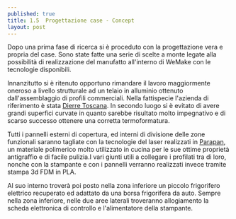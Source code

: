 ```yaml
---
published: true
title: 1.5  Progettazione case - Concept
layout: post
---
```

Dopo una prima fase di ricerca si è proceduto con la progettazione vera e propria del case.
Sono state fatte una serie di scelte a monte legate alla possibilità di realizzazione del manufatto all'interno di WeMake con le tecnologie disponibili.

Innanzitutto si è ritenuto opportuno rimandare il lavoro maggiormente oneroso a livello strutturale ad un telaio in alluminio ottenuto dall'assemblaggio di profili commerciali.
Nella fattispecie l'azienda di riferimento è stata [Dierre Toscana](http://dierre.eu/profili-e-sistemi-modulari/comp-di-assemblaggio-br-span-per-profili-span).
In secondo luogo si è evitato di avere grandi superfici curvate in quanto sarebbe risultato molto impegnativo e di scarso successo ottenere una corretta termoformatura.

Tutti i pannelli esterni di copertura, ed interni di divisione delle zone funzionali saranno tagliate con la tecnologie del laser realizzati in [Parapan](http://sadun.it/prodotti/parapan/), un materiale polimerico molto utilizzato in cucina per le sue ottime proprietà antigraffio e di facile pulizia.I vari giunti utili a collegare i profilati tra di loro, nonche con la stampante e con i pannelli verranno realizzati invece tramite stampa 3d FDM in PLA. 

Al suo interno troverà poi posto nella zona inferiore un piccolo frigorifero elettrico recuperato ed adattato da una borsa frigorifera da auto. Sempre nella zona inferiore, nelle due aree laterali troveranno allogiamento la scheda elettronica di controllo e l'alimentatore della stampante.

